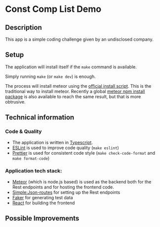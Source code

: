# Const Comp List Demo

## Description
This app is a simple coding challenge given by an undisclosed company.

## Setup
The application will install itself if the `make` command is available.

Simply running `make` (or `make dev`) is enough.

The process will install meteor using the [official install script](https://install.meteor.com/). This is the traditional way to install meteor. Recently a global [meteor npm install package](https://www.npmjs.com/package/meteor) is also available to reach the same result, but that is more obtrusive.

## Technical information
### Code & Quality
 - The application is written in [Typescript](https://www.typescriptlang.org/).
 - [ESLint](https://eslint.org/) is used to improve code quality (`make eslint`)
 - [Prettier](https://prettier.io/) is used for consistent code style (`make check-code-format` and `make format-code`)

### Application tech stack:
- [Meteor](https://www.meteor.com/) (which is node.js based) is used as the backend both for the Rest endpoints and for hosting the frontend code.
- [Simple:Json-routes](https://meteor-rest.readthedocs.io/en/latest/packages/json-routes/README/) for setting up the Rest endpoints
- [Faker](https://www.npmjs.com/package/faker) for generating test data
- [React](https://reactjs.org/) for building the frontend

## Possible Improvements
